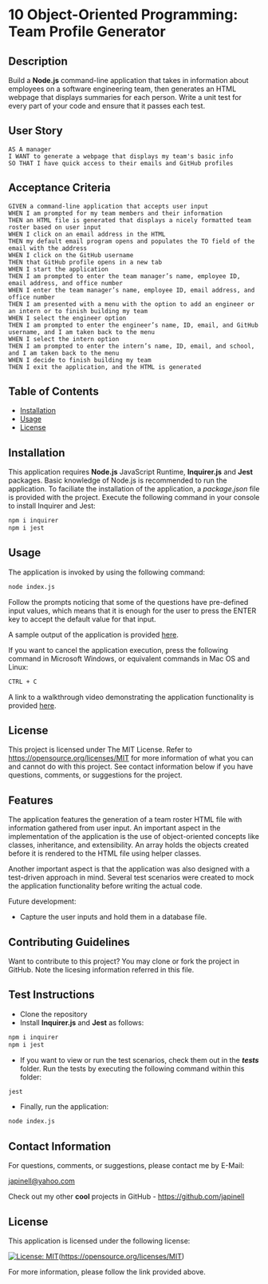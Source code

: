 # 10 Object-Oriented Programming: Team Profile Generator

## Description

Build a **Node.js** command-line application that takes in information about employees on a software engineering team, then generates an HTML webpage that displays summaries for each person. Write a unit test for every part of your code and ensure that it passes each test.

## User Story

```
AS A manager
I WANT to generate a webpage that displays my team's basic info
SO THAT I have quick access to their emails and GitHub profiles
```

## Acceptance Criteria

```
GIVEN a command-line application that accepts user input
WHEN I am prompted for my team members and their information
THEN an HTML file is generated that displays a nicely formatted team roster based on user input
WHEN I click on an email address in the HTML
THEN my default email program opens and populates the TO field of the email with the address
WHEN I click on the GitHub username
THEN that GitHub profile opens in a new tab
WHEN I start the application
THEN I am prompted to enter the team manager’s name, employee ID, email address, and office number
WHEN I enter the team manager’s name, employee ID, email address, and office number
THEN I am presented with a menu with the option to add an engineer or an intern or to finish building my team
WHEN I select the engineer option
THEN I am prompted to enter the engineer’s name, ID, email, and GitHub username, and I am taken back to the menu
WHEN I select the intern option
THEN I am prompted to enter the intern’s name, ID, email, and school, and I am taken back to the menu
WHEN I decide to finish building my team
THEN I exit the application, and the HTML is generated
```

## Table of Contents

- [Installation](#installation)
- [Usage](#usage)
- [License](#license)

## Installation

This application requires **Node.js** JavaScript Runtime, **Inquirer.js** and **Jest** packages. Basic knowledge of Node.js is recommended to run the application. To faciliate the installation of the application, a _package.json_ file is provided with the project. Execute the following command in your console to install Inquirer and Jest:

```bash
npm i inquirer
npm i jest
```

## Usage

The application is invoked by using the following command:

```bash
node index.js
```

Follow the prompts noticing that some of the questions have pre-defined input values, which means that it is enough for the user to press the ENTER key to accept the default value for that input.

A sample output of the application is provided [here](https://github.com/japinell/KU-CBC-Homework-10-Team-Profile-Generator/blob/main/roster.html).

If you want to cancel the application execution, press the following command in Microsoft Windows, or equivalent commands in Mac OS and Linux:

```bash
CTRL + C
```

A link to a walkthrough video demonstrating the application functionality is provided [here](https://drive.google.com/file/d/1JgqGP5NtRl3KXU8ID2EaU0vYTp6aNsJf/view).

## License

This project is licensed under The MIT License. Refer to https://opensource.org/licenses/MIT for more information of what you can and cannot do with this project. See contact information below if you have questions, comments, or suggestions for the project.

## Features

The application features the generation of a team roster HTML file with information gathered from user input. An important aspect in the implementation of the application is the use of object-oriented concepts like classes, inheritance, and extensibility. An array holds the objects created before it is rendered to the HTML file using helper classes.

Another important aspect is that the application was also designed with a test-driven approach in mind. Several test scenarios were created to mock the application functionality before writing the actual code.

Future development:

- Capture the user inputs and hold them in a database file.

## Contributing Guidelines

Want to contribute to this project? You may clone or fork the project in GitHub. Note the licesing information referred in this file.

## Test Instructions

- Clone the repository
- Install **Inquirer.js** and **Jest** as follows:

```bash
npm i inquirer
npm i jest
```

- If you want to view or run the test scenarios, check them out in the _**tests**_ folder. Run the tests by executing the following command within this folder:

```bash
jest
```

- Finally, run the application:

```bash
node index.js
```

## Contact Information

For questions, comments, or suggestions, please contact me by E-Mail:

japinell@yahoo.com

Check out my other **cool** projects in GitHub - https://github.com/japinell

## License

This application is licensed under the following license:

[![License: MIT](https://img.shields.io/badge/License-MIT-yellow.svg)](https://opensource.org/licenses/MIT)(https://opensource.org/licenses/MIT)

For more information, please follow the link provided above.

